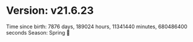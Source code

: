 # Version: v21.6.23
Time since birth: 7876 days, 189024 hours, 11341440 minutes, 680486400 seconds
Season: Spring 🌸
